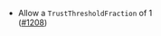 - Allow a `TrustThresholdFraction` of 1  
  ([#1208](https://github.com/informalsystems/tendermint-rs/issues/1208))
